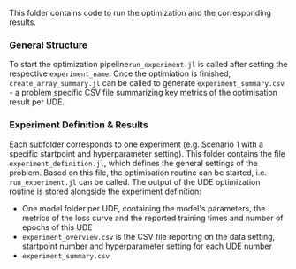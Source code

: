 This folder contains code to run the optimization and the corresponding results. 

### General Structure

To start the optimization pipeline`run_experiment.jl` is called after setting the respective `experiment_name`. Once the optimiation is finished, `create_array_summary.jl` can be called to generate `experiment_summary.csv` - a problem specific CSV file summarizing key metrics of the optimisation result per UDE.

### Experiment Definition & Results
Each subfolder corresponds to one experiment (e.g. Scenario 1 with a specific startpoint and hyperparameter setting). This folder contains the file `experiment_definition.jl`, which defines the general settings of the problem. Based on this file, the optimisation routine can be started, i.e. `run_experiment.jl` can be called. 
The output of the UDE optimization routine is stored alongside the experiment definition:
* One model folder per UDE, containing the model's parameters, the metrics of the loss curve and the reported training times and number of epochs of this UDE
* `experiment_overview.csv` is the CSV file reporting on the data setting, startpoint number and hyperparameter setting for each UDE number
* `experiment_summary.csv` 

